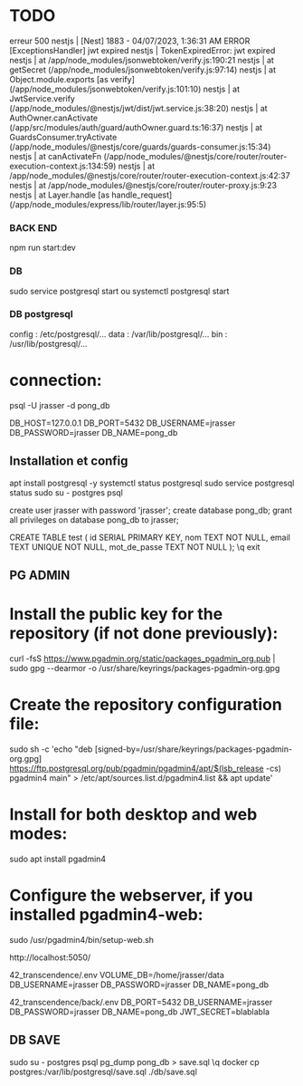 # TODO

erreur 500 
nestjs    | [Nest] 1883  - 04/07/2023, 1:36:31 AM   ERROR [ExceptionsHandler] jwt expired
nestjs    | TokenExpiredError: jwt expired
nestjs    |     at /app/node_modules/jsonwebtoken/verify.js:190:21
nestjs    |     at getSecret (/app/node_modules/jsonwebtoken/verify.js:97:14)
nestjs    |     at Object.module.exports [as verify] (/app/node_modules/jsonwebtoken/verify.js:101:10)
nestjs    |     at JwtService.verify (/app/node_modules/@nestjs/jwt/dist/jwt.service.js:38:20)
nestjs    |     at AuthOwner.canActivate (/app/src/modules/auth/guard/authOwner.guard.ts:16:37)
nestjs    |     at GuardsConsumer.tryActivate (/app/node_modules/@nestjs/core/guards/guards-consumer.js:15:34)
nestjs    |     at canActivateFn (/app/node_modules/@nestjs/core/router/router-execution-context.js:134:59)
nestjs    |     at /app/node_modules/@nestjs/core/router/router-execution-context.js:42:37
nestjs    |     at /app/node_modules/@nestjs/core/router/router-proxy.js:9:23
nestjs    |     at Layer.handle [as handle_request] (/app/node_modules/express/lib/router/layer.js:95:5)







### BACK END
npm run start:dev

### DB
sudo service postgresql start
            ou
systemctl postgresql start







### DB postgresql
config : /etc/postgresql/...
data   : /var/lib/postgresql/...
bin    : /usr/lib/postgresql/...

# connection:
psql -U jrasser -d pong_db <!-- == psql ? -->

DB_HOST=127.0.0.1
DB_PORT=5432
DB_USERNAME=jrasser
DB_PASSWORD=jrasser
DB_NAME=pong_db

## Installation et config
apt install postgresql -y
systemctl status postgresql
sudo service postgresql status
sudo su - postgres
psql

create user jrasser with password 'jrasser';
create database pong_db;
grant all privileges on database pong_db to jrasser;
<!-- GRANT USAGE, SELECT ON ALL SEQUENCES IN SCHEMA public TO <nom_utilisateur>; -->
<!-- GRANT SELECT ON ALL TABLES IN SCHEMA public TO <nom_utilisateur>; -->
CREATE TABLE test (
  id SERIAL PRIMARY KEY,
  nom TEXT NOT NULL,
  email TEXT UNIQUE NOT NULL,
  mot_de_passe TEXT NOT NULL
);
\q
exit

## PG ADMIN
# Install the public key for the repository (if not done previously):
curl -fsS https://www.pgadmin.org/static/packages_pgadmin_org.pub | sudo gpg --dearmor -o /usr/share/keyrings/packages-pgadmin-org.gpg

# Create the repository configuration file:
sudo sh -c 'echo "deb [signed-by=/usr/share/keyrings/packages-pgadmin-org.gpg] https://ftp.postgresql.org/pub/pgadmin/pgadmin4/apt/$(lsb_release -cs) pgadmin4 main" > /etc/apt/sources.list.d/pgadmin4.list && apt update'

# Install for both desktop and web modes:
sudo apt install pgadmin4

# Configure the webserver, if you installed pgadmin4-web:
sudo /usr/pgadmin4/bin/setup-web.sh

http://localhost:5050/









42_transcendence/.env
VOLUME_DB=/home/jrasser/data
DB_USERNAME=jrasser
DB_PASSWORD=jrasser
DB_NAME=pong_db

42_transcendence/back/.env
DB_PORT=5432
DB_USERNAME=jrasser
DB_PASSWORD=jrasser
DB_NAME=pong_db
JWT_SECRET=blablabla



## DB SAVE
sudo su - postgres
psql
pg_dump pong_db > save.sql
\q
docker cp postgres:/var/lib/postgresql/save.sql ./db/save.sql